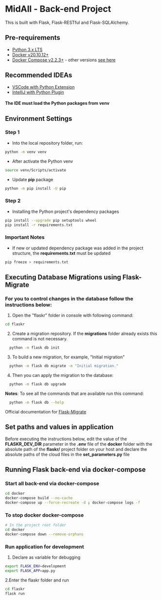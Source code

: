 # MidAll - Back-end Project 

This is built with Flask, Flask-RESTful and Flask-SQLAlchemy.
## Pre-requirements
- [Python 3.x LTS](https://www.python.org/downloads/)
- [Docker v20.10.12+](https://docs.docker.com/get-docker/)
- [Docker Compose v2.2.3+](https://docs.docker.com/compose/install/) - other versions [see here](https://github.com/docker/compose/releases)

## Recommended IDEAs
 - [VSCode with Python Extension](https://marketplace.visualstudio.com/items?itemName=ms-python.python)
 - [IntelliJ with Python Plugin](https://plugins.jetbrains.com/plugin/631-python)

#### The IDE must load the Python packages from **venv**
## Environment Settings
### Step 1

- Into the local repository folder, run:

```bash
python -m venv venv
```

- After activate the Python venv

```bash
source venv/Scripts/activate
```

- Update **pip** package

```bash
python -m pip install -U pip
```
### Step 2

- Installing the Python project's dependency packages

```bash
pip install --upgrade pip setuptools wheel
pip install -r requirements.txt
```
### Important Notes
- If new or updated dependency package was added in the project structure, the **requirements.txt** must be updated

```bash
pip freeze > requirements.txt
```
## Executing Database Migrations using Flask-Migrate
### For you to control changes in the database follow the instructions below:
  
  1. Open the "flaskr" folder in console with following command:
  ```bash
  cd flaskr
  ```

  2. Create a migration repository. If the **migrations** folder already exists this command is not necessary.
  ```bash
    python -m flask db init
  ```
  3. To build a new migration, for example, "Initial migration"
  ```bash
    python -m flask db migrate -m "Initial migration."
  ```

  4. Then you can apply the migration to the database:
  ```bash
    python -m flask db upgrade
  ```

**Notes**: To see all the commands that are available run this command:
  ```bash
    python -m flask db --help
  ```

  Official documentation for [Flask-Migrate](https://flask-migrate.readthedocs.io/en/latest/)

## Set paths and values in application

Before executing the instructions below, edit the value of the **FLASKR_DEV_DIR** parameter in the **.env** file of the **docker** folder with the absolute path of the **flaskr/** project folder on your host and declare the absolute paths of the cloud files in the **set_parameters.py** file
## Running Flask back-end via docker-compose
### Start all back-end via docker-compose

```bash
cd docker
docker-compose build --no-cache
docker-compose up --force-recreate -d ; docker-compose logs -f
```
### To stop docker docker-compose

```bash
# In the project root folder
cd docker
docker-compose down --remove-orphans
```
### Run application for development

1. Declare as variable for debugging
```bash
export FLASK_ENV=development
export FLASK_APP=app.py
```
2.Enter the flaskr folder and run
```bash
cd flaskr
flask run
```


